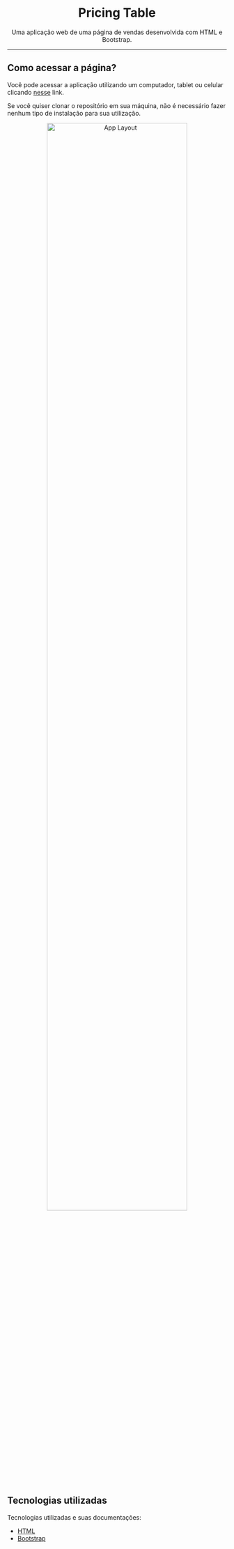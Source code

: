 <h1 align="center"> Pricing Table </h1>

<p align="center">
  Uma aplicação web de uma página de vendas desenvolvida com HTML e Bootstrap.
</p>

------
## Como acessar a página?

Você pode acessar a aplicação utilizando um computador, tablet ou celular clicando [nesse](https://karinebrandelli.github.io/pricing-table/) link.

Se você quiser clonar o repositório em sua máquina, não é necessário fazer nenhum tipo de instalação para sua utilização.

<p align="center">
  <img alt="App Layout" src="https://user-images.githubusercontent.com/108953489/215588336-23e182fd-22b4-4988-85f5-344a38037f8f.png" width="80%">
</p>

## Tecnologias utilizadas

Tecnologias utilizadas e suas documentações:

- [HTML](https://developer.mozilla.org/pt-BR/docs/Web/HTML)
- [Bootstrap](https://getbootstrap.com/)